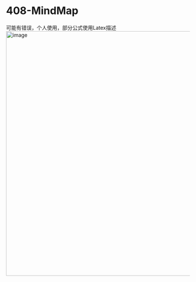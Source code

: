 # 408-MindMap
可能有错误，个人使用，部分公式使用Latex描述
<img width="669" alt="image" src="https://user-images.githubusercontent.com/72636351/227138507-f0658699-1453-4c3d-851f-0d5dd933b79a.png">
